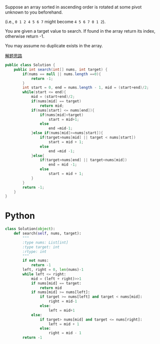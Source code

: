 Suppose an array sorted in ascending order is rotated at some pivot unknown to you beforehand.

(i.e., `0 1 2 4 5 6 7` might become `4 5 6 7 0 1 2`).

You are given a target value to search. If found in the array return its index, otherwise return -1.

You may assume no duplicate exists in the array.

[解题思路](http://blog.csdn.net/ljiabin/article/details/40453607)
```java
public class Solution {
    public int search(int[] nums, int target) {
        if(nums == null || nums.length ==0){
            return -1;
        }
        int start = 0, end = nums.length - 1, mid = (start+end)/2;
        while(start <= end){
            mid = (start+end)/2;
            if(nums[mid] == target)
                return mid;
            if(nums[start] <= nums[end]){
                if(nums[mid]<target)
                    start = mid+1;
                else
                    end =mid-1;
            }else if(nums[mid]>=nums[start]){
                if(target>nums[mid] || target < nums[start])
                    start = mid + 1;
                else
                    end =mid -1;
            }else{
                if(target>nums[end] || target<nums[mid])
                    end = mid -1;
                else
                    start = mid + 1;
            }
        }
        return -1;
    }
}
```

# Python
```python
class Solution(object):
    def search(self, nums, target):
        """
        :type nums: List[int]
        :type target: int
        :rtype: int
        """
        if not nums:
            return -1
        left, right = 0, len(nums)-1
        while left <= right:
            mid = (left + right)>>1
            if nums[mid] == target:
                return mid
            if nums[mid] >= nums[left]:
                if target >= nums[left] and target < nums[mid]:
                    right = mid-1
                else:
                    left = mid+1
            else:
                if target> nums[mid] and target <= nums[right]:
                    left = mid + 1
                else:
                    right = mid - 1
        return -1
```
